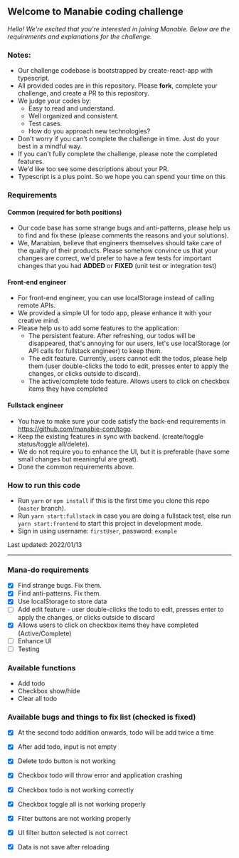 ## Welcome to Manabie coding challenge

*Hello!*
*We're excited that you're interested in joining Manabie. Below are the requirements and explanations for the challenge.*

### Notes: 
- Our challenge codebase is bootstrapped by create-react-app with typescript.
- All provided codes are in this repository. Please **fork**, complete your challenge, and create a PR to this repository.
- We judge your codes by:
    - Easy to read and understand.
    - Well organized and consistent.
    - Test cases.
    - How do you approach new technologies?
- Don't worry if you can't complete the challenge in time. Just do your best in a mindful way.
- If you can't fully complete the challenge, please note the completed features.
- We'd like too see some descriptions about your PR.
- Typescript is a plus point. So we hope you can spend your time on this 
### Requirements

#### Common (required for both positions)
- Our code base has some strange bugs and anti-patterns, please help us to find and fix these (please comments the reasons and your solutions).
- We, Manabian, believe that engineers themselves should take care of the quality of their products. Please somehow convince us that your changes are correct, we'd prefer to have a few tests for important changes that you had **ADDED** or **FIXED** (unit test or integration test)

#### Front-end engineer
- For front-end engineer, you can use localStorage instead of calling remote APIs.
- We provided a simple UI for todo app, please enhance it with your creative mind.
- Please help us to add some features to the application:
    - The persistent feature. After refreshing, our todos will be disappeared, that's annoying for our users, let's use localStorage (or API calls for fullstack engineer) to keep them.
    - The edit feature. Currently, users cannot edit the todos, please help them (user double-clicks the todo to edit, presses enter to apply the changes, or clicks outside to discard).
    - The active/complete todo feature. Allows users to click on checkbox items they have completed

#### Fullstack engineer
- You have to make sure your code satisfy the back-end requirements in https://github.com/manabie-com/togo.
- Keep the existing features in sync with backend. (create/toggle status/toggle all/delete).
- We do not require you to enhance the UI, but it is preferable (have some small changes but meaningful are great).
- Done the common requirements above.

### How to run this code
- Run ```yarn``` or ```npm install``` if this is the first time you clone this repo (`master` branch).
- Run ```yarn start:fullstack``` in case you are doing a fullstack test, else run ```yarn start:frontend``` to start this project in development mode.
- Sign in using username: `firstUser`, password: `example`

Last updated: 2022/01/13

***

### Mana-do requirements

- [x] Find strange bugs. Fix them.
- [x] Find anti-patterns. Fix them.
- [x] Use localStorage to store data
- [ ] Add edit feature - user double-clicks the todo to edit, presses enter to apply the changes, or clicks outside to discard
- [x] Allows users to click on checkbox items they have completed (Active/Complete)
- [ ] Enhance UI
- [ ] Testing

### Available functions
- Add todo
- Checkbox show/hide
- Clear all todo

### Available bugs and things to fix list (checked is fixed)
- [x] At the second todo addition onwards, todo will be add twice a time
- [x] After add todo, input is not empty
- [x] Delete todo button is not working
- [x] Checkbox todo will throw error and application crashing
- [x] Checkbox todo is not working correctly
- [x] Checkbox toggle all is not working properly
- [x] Filter buttons are not working properly
- [x] UI filter button selected is not correct 
- [x] Data is not save after reloading

